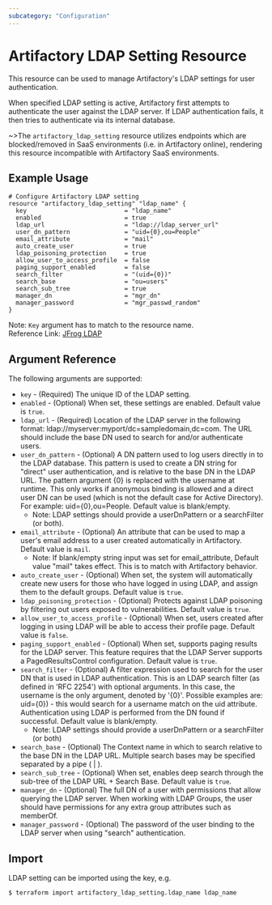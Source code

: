 ```yaml
---
subcategory: "Configuration"
---
```

# Artifactory LDAP Setting Resource

This resource can be used to manage Artifactory's LDAP settings for user authentication.

When specified LDAP setting is active, Artifactory first attempts to authenticate the user against the LDAP server.
If LDAP authentication fails, it then tries to authenticate via its internal database.

~>The `artifactory_ldap_setting` resource utilizes endpoints which are blocked/removed in SaaS environments (i.e. in Artifactory online), rendering this resource incompatible with Artifactory SaaS environments.

## Example Usage

```hcl
# Configure Artifactory LDAP setting
resource "artifactory_ldap_setting" "ldap_name" {
  key                           = "ldap_name"
  enabled                       = true
  ldap_url                      = "ldap://ldap_server_url"
  user_dn_pattern               = "uid={0},ou=People"
  email_attribute               = "mail"
  auto_create_user              = true
  ldap_poisoning_protection     = true
  allow_user_to_access_profile  = false
  paging_support_enabled        = false
  search_filter                 = "(uid={0})"
  search_base                   = "ou=users"
  search_sub_tree               = true
  manager_dn                    = "mgr_dn"
  manager_password              = "mgr_passwd_random"
}
```
Note: `Key` argument has to match to the resource name.   
Reference Link: [JFrog LDAP](https://www.jfrog.com/confluence/display/JFROG/LDAP)

## Argument Reference

The following arguments are supported:

* `key`                          - (Required) The unique ID of the LDAP setting.
* `enabled`                      - (Optional) When set, these settings are enabled. Default value is `true`.
* `ldap_url`                     - (Required) Location of the LDAP server in the following format: ldap://myserver:myport/dc=sampledomain,dc=com. The URL should include the base DN used to search for and/or authenticate users.
* `user_dn_pattern`              - (Optional) A DN pattern used to log users directly in to the LDAP database. This pattern is used to create a DN string for "direct" user authentication, and is relative to the base DN in the LDAP URL. The pattern argument {0} is replaced with the username at runtime. This only works if anonymous binding is allowed and a direct user DN can be used (which is not the default case for Active Directory). For example: uid={0},ou=People. Default value is blank/empty.
  - Note: LDAP settings should provide a userDnPattern or a searchFilter (or both).
* `email_attribute`              - (Optional) An attribute that can be used to map a user's email address to a user created automatically in Artifactory. Default value is `mail`.
  - Note: If blank/empty string input was set for email_attribute, Default value "mail" takes effect. This is to match with Artifactory behavior.  
* `auto_create_user`             - (Optional) When set, the system will automatically create new users for those who have logged in using LDAP, and assign them to the default groups.  Default value is `true`.
* `ldap_poisoning_protection`    - (Optional) Protects against LDAP poisoning by filtering out users exposed to vulnerabilities.  Default value is `true`.
* `allow_user_to_access_profile` - (Optional) When set, users created after logging in using LDAP will be able to access their profile page.  Default value is `false`.
* `paging_support_enabled`       - (Optional) When set, supports paging results for the LDAP server. This feature requires that the LDAP Server supports a PagedResultsControl configuration.  Default value is `true`.
* `search_filter`                - (Optional) A filter expression used to search for the user DN that is used in LDAP authentication. This is an LDAP search filter (as defined in 'RFC 2254') with optional arguments. In this case, the username is the only argument, denoted by '{0}'. Possible examples are: uid={0}) - this would search for a username match on the uid attribute. Authentication using LDAP is performed from the DN found if successful. Default value is blank/empty.
  - Note: LDAP settings should provide a userDnPattern or a searchFilter (or both)
* `search_base`                  - (Optional) The Context name in which to search relative to the base DN in the LDAP URL. Multiple search bases may be specified separated by a pipe ( | ).
* `search_sub_tree`              - (Optional) When set, enables deep search through the sub-tree of the LDAP URL + Search Base.  Default value is `true`.
* `manager_dn`                   - (Optional) The full DN of a user with permissions that allow querying the LDAP server. When working with LDAP Groups, the user should have permissions for any extra group attributes such as memberOf.
* `manager_password`             - (Optional) The password of the user binding to the LDAP server when using "search" authentication.

## Import

LDAP setting can be imported using the key, e.g.

```
$ terraform import artifactory_ldap_setting.ldap_name ldap_name
```
